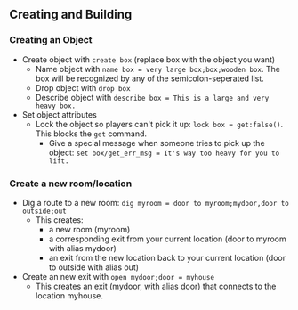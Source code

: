 ## Creating and Building
### Creating an Object
- Create object with `create box` (replace box with the object you want)
  - Name object with `name box = very large box;box;wooden box`. The box will be recognized by any of the semicolon-seperated list.
  - Drop object with `drop box`
  - Describe object with `describe box = This is a large and very heavy box.`
- Set object attributes
  - Lock the object so players can't pick it up: `lock box = get:false()`. This blocks the `get` command.
    - Give a special message when someone tries to pick up the object: `set box/get_err_msg = It's way too heavy for you to lift.`

### Create a new room/location
- Dig a route to a new room: `dig myroom = door to myroom;mydoor,door to outside;out`
  - This creates:
    -  a new room (myroom)
    -  a corresponding exit from your current location (door to myroom with alias mydoor)
    -  an exit from the new location back to your current location (door to outside with alias out)
- Create an new exit with `open mydoor;door = myhouse`
  - This creates an exit (mydoor, with alias door) that connects to the location myhouse.
